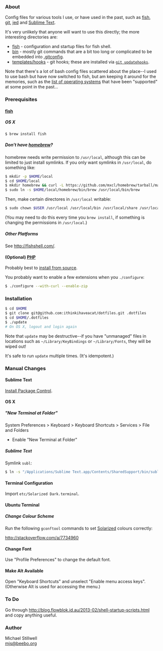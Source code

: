 ### About

Config files for various tools I use, or have used in the past, such as
[fish](http://fishshell.com/), [git](http://git-scm.com/),
[jed](http://www.jedsoft.org/jed/) and [Sublime
Text](http://www.sublimetext.com/).

It's very unlikely that anyone will want to use this directly; the more
interesting directories are:

* [fish](fish) - configuration and startup files for fish shell.
* [bin](bin) - mostly git commands that are a bit too long or complicated to be embedded into [.gitconfig](home/.gitconfig).
* [templates/hooks](templates/hooks) - git hooks; these are installed via [`git updatehooks`](bin/git-updatehooks).

Note that there's a lot of bash config files scattered about the place--I used
to use bash but have now switched to fish, but am keeping it around for the
memories, such as the [list of operating systems](unix) that have been
"supported" at some point in the past...

### Prerequisites

#### [fish](http://fishshell.com/)

##### OS X

````sh
$ brew install fish
````

##### Don't have [homebrew](http://brew.sh/)?

homebrew needs write permission to `/usr/local`, although this can be limited to
just install symlinks. If you only want symlinks in `/usr/local`, do something
like:

````sh
$ mkdir -p $HOME/local
$ cd $HOME/local
$ mkdir homebrew && curl -L https://github.com/mxcl/homebrew/tarball/master | tar xz --strip 1 -C homebrew
$ sudo ln -s $HOME/local/homebrew/bin/brew /usr/local/bin/brew
````

Then, make certain directores in `/usr/local` writable:

````sh
$ sudo chown $USER /usr/local /usr/local/bin /usr/local/share /usr/local/etc /usr/local/share/man
````

(You may need to do this every time you `brew install`, if something is changing
the permissions in `/usr/local`.)

##### Other Platforms

See <http://fishshell.com/>.

#### (Optional) [PHP](http://php.net)

Probably best to [install from source](http://php.net/downloads.php).

You probably want to enable a few extensions when you `./configure`:

````sh
$ ./configure --with-curl --enable-zip
````

### Installation

````sh
$ cd $HOME
$ git clone git@github.com:ithinkihaveacat/dotfiles.git .dotfiles
$ cd $HOME/.dotfiles
$ ./update
# On OS X, logout and login again
````

Note that `update` may be destructive--if you have "unmanaged" files in
locations such as `~/Library/KeyBindings` or `~/Library/Fonts`, they will be
wiped out!

It's safe to run `update` multiple times.  (It's idempotent.)

### Manual Changes

#### Sublime Text

[Install Package Control](https://sublime.wbond.net/installation).

#### OS X

##### "New Terminal at Folder"

System Preferences > Keyboard > Keyboard Shortcuts > Services > File and Folders

* Enable "New Terminal at Folder"

##### Sublime Text

Symlink `subl`:

````sh
$ ln -s "/Applications/Sublime Text.app/Contents/SharedSupport/bin/subl" /usr/local/bin/subl
````

#### Terminal Configuration

Import `etc/Solarized Dark.terminal`.

#### Ubuntu Terminal

##### Change Colour Scheme

Run the following `gconftool` commands to set
[Solarized](http://ethanschoonover.com/solarized) colours correctly:

<http://stackoverflow.com/a/7734960>

#### Change Font

Use "Profile Preferences" to change the default font.

#### Make Alt Available

Open "Keyboard Shortcuts" and unselect "Enable menu access keys".
(Otherwise Alt is used for accessing the menu.)

### To Do

Go through
<http://blog.flowblok.id.au/2013-02/shell-startup-scripts.html> and
copy anything useful.

### Author

Michael Stillwell<br/>
mjs@beebo.org

